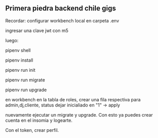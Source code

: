 ## Primera piedra backend chile gigs

Recordar:
configurar workbench local en carpeta .env

ingresar una clave jwt con m5

luego:

pipenv shell

pipenv install

pipenv run init

pipenv run migrate

pipenv run upgrade

en workbench en la tabla de roles, crear una fila respectiva para admin,dj,cliente, status dejar inicialiado en "1" -> apply

nuevamente ejecutar un migrate y upgrade. Con esto ya puedes crear cuenta en el insomia y logearte.

Con el token, crear perfil.
